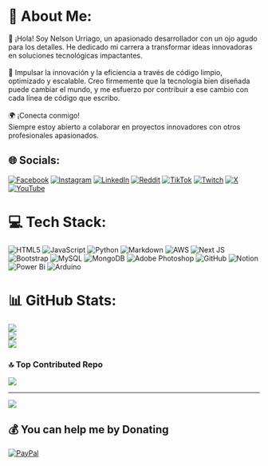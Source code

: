 # 💫 About Me:
👋 ¡Hola! Soy Nelson Urriago, un apasionado desarrollador con un ojo agudo para los detalles. He dedicado mi carrera a transformar ideas innovadoras en soluciones tecnológicas impactantes.<br><br>🚀 Impulsar la innovación y la eficiencia a través de código limpio, optimizado y escalable. Creo firmemente que la tecnología bien diseñada puede cambiar el mundo, y me esfuerzo por contribuir a ese cambio con cada línea de código que escribo.<br><br>🌍 ¡Conecta conmigo!<br>Siempre estoy abierto a colaborar en proyectos innovadores con otros profesionales apasionados.


## 🌐 Socials:
[![Facebook](https://img.shields.io/badge/Facebook-%231877F2.svg?logo=Facebook&logoColor=white)](https://facebook.com/nurriago) [![Instagram](https://img.shields.io/badge/Instagram-%23E4405F.svg?logo=Instagram&logoColor=white)](https://instagram.com/nurriago_) [![LinkedIn](https://img.shields.io/badge/LinkedIn-%230077B5.svg?logo=linkedin&logoColor=white)](https://linkedin.com/in/nurriago) [![Reddit](https://img.shields.io/badge/Reddit-%23FF4500.svg?logo=Reddit&logoColor=white)](https://reddit.com/user/nelup) [![TikTok](https://img.shields.io/badge/TikTok-%23000000.svg?logo=TikTok&logoColor=white)](https://tiktok.com/@nurriago) [![Twitch](https://img.shields.io/badge/Twitch-%239146FF.svg?logo=Twitch&logoColor=white)](https://twitch.tv/nurriago) [![X](https://img.shields.io/badge/X-black.svg?logo=X&logoColor=white)](https://x.com/nurriago_) [![YouTube](https://img.shields.io/badge/YouTube-%23FF0000.svg?logo=YouTube&logoColor=white)](https://youtube.com/@nurriago)

# 💻 Tech Stack:
![HTML5](https://img.shields.io/badge/html5-%23E34F26.svg?style=flat&logo=html5&logoColor=white) ![JavaScript](https://img.shields.io/badge/javascript-%23323330.svg?style=flat&logo=javascript&logoColor=%23F7DF1E) ![Python](https://img.shields.io/badge/python-3670A0?style=flat&logo=python&logoColor=ffdd54) ![Markdown](https://img.shields.io/badge/markdown-%23000000.svg?style=flat&logo=markdown&logoColor=white) ![AWS](https://img.shields.io/badge/AWS-%23FF9900.svg?style=flat&logo=amazon-aws&logoColor=white) ![Next JS](https://img.shields.io/badge/Next-black?style=flat&logo=next.js&logoColor=white) ![Bootstrap](https://img.shields.io/badge/bootstrap-%238511FA.svg?style=flat&logo=bootstrap&logoColor=white) ![MySQL](https://img.shields.io/badge/mysql-4479A1.svg?style=flat&logo=mysql&logoColor=white) ![MongoDB](https://img.shields.io/badge/MongoDB-%234ea94b.svg?style=flat&logo=mongodb&logoColor=white) ![Adobe Photoshop](https://img.shields.io/badge/adobe%20photoshop-%2331A8FF.svg?style=flat&logo=adobe%20photoshop&logoColor=white) ![GitHub](https://img.shields.io/badge/github-%23121011.svg?style=flat&logo=github&logoColor=white) ![Notion](https://img.shields.io/badge/Notion-%23000000.svg?style=flat&logo=notion&logoColor=white) ![Power Bi](https://img.shields.io/badge/power_bi-F2C811?style=flat&logo=powerbi&logoColor=black) ![Arduino](https://img.shields.io/badge/-Arduino-00979D?style=flat&logo=Arduino&logoColor=white)
# 📊 GitHub Stats:
![](https://github-readme-stats.vercel.app/api?username=nurriago&theme=noctis_minimus&hide_border=true&include_all_commits=false&count_private=false)<br/>
![](https://github-readme-streak-stats.herokuapp.com/?user=nurriago&theme=noctis_minimus&hide_border=true)<br/>
![](https://github-readme-stats.vercel.app/api/top-langs/?username=nurriago&theme=noctis_minimus&hide_border=true&include_all_commits=false&count_private=false&layout=compact)

### 🔝 Top Contributed Repo
![](https://github-contributor-stats.vercel.app/api?username=nurriago&limit=5&theme=noctis_minimus&combine_all_yearly_contributions=true)

---
[![](https://visitcount.itsvg.in/api?id=nurriago&icon=8&color=7)](https://visitcount.itsvg.in)

  ## 💰 You can help me by Donating
  [![PayPal](https://img.shields.io/badge/PayPal-00457C?style=for-the-badge&logo=paypal&logoColor=white)](https://paypal.me/nurriago) 

  
<!-- Proudly created with GPRM ( https://gprm.itsvg.in ) -->

